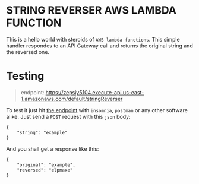 # STRING REVERSER AWS LAMBDA FUNCTION
This is a hello world with steroids of `AWS lambda functions`. This simple handler respondes to an
API Gateway call and returns the original string and the reversed one.

# Testing
> endpoint: https://zepsiy5104.execute-api.us-east-1.amazonaws.com/default/stringReverser

To test it just hit [the endpoint](https://zepsiy5104.execute-api.us-east-1.amazonaws.com/default/stringReverser)
with `insomnia`, `postman` or any other software alike. Just send a `POST` request with this `json` body:
```json5
{
    "string": "example"
}
```
And you shall get a response like this:
```json5
{
    "original": "example",
    "reversed": "elpmaxe"
}
```
